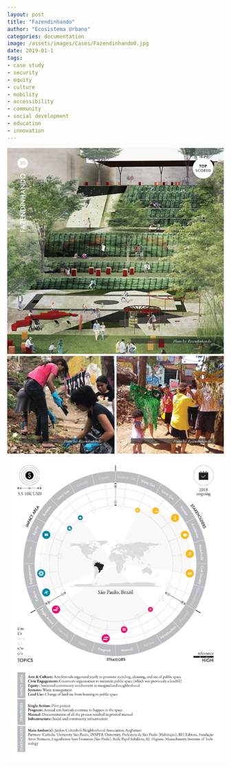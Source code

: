 ```yaml
---
layout: post
title: "Fazendinhando"
author: "Ecosistema Urbano"
categories: documentation
image: /assets/images/Cases/Fazendinhando0.jpg
date: 2019-01-1
tags:
- case study
- security
- equity
- culture
- mobility
- accessibility
- community
- social development
- education
- innovation
---
```


![Fazendinhando0](/assets/images/Cases/Fazendinhando0.jpg)
![Fazendinhando1](/assets/images/Cases/Fazendinhando1.jpg)
